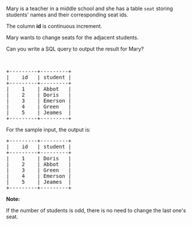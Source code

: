 Mary is a teacher in a middle school and she has a table `` seat `` storing students' names and their corresponding seat ids.

The column __id__ is continuous increment.

Mary wants to change seats for the adjacent students.

Can you write a SQL query to output the result for Mary?

&nbsp;

<pre>
+---------+---------+
|    id   | student |
+---------+---------+
|    1    | Abbot   |
|    2    | Doris   |
|    3    | Emerson |
|    4    | Green   |
|    5    | Jeames  |
+---------+---------+
</pre>

For the sample input, the output is:

<pre>
+---------+---------+
|    id   | student |
+---------+---------+
|    1    | Doris   |
|    2    | Abbot   |
|    3    | Green   |
|    4    | Emerson |
|    5    | Jeames  |
+---------+---------+
</pre>

__Note:__

If the number of students is odd, there is no need to change the last one's seat.